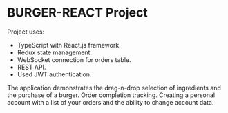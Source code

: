 # BURGER-REACT Project

Project uses:
- TypeScript with React.js framework.
- Redux state management.
- WebSocket connection for orders table.
- REST API.
- Used JWT authentication.

The application demonstrates the drag-n-drop selection of ingredients and the purchase of a burger. Order completion tracking.
Creating a personal account with a list of your orders and the ability to change account data.
